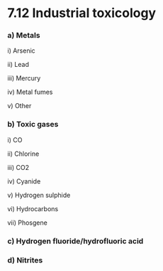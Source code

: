 # 7.12 Industrial toxicology

### a\) Metals

i\)  Arsenic

ii\)  Lead

iii\)  Mercury

iv\)  Metal fumes

v\)  Other

### b\)  Toxic gases 

i\) CO

ii\)  Chlorine

iii\)  CO2

iv\)  Cyanide

v\)  Hydrogen sulphide

vi\)  Hydrocarbons

vii\)  Phosgene

### c\)  Hydrogen fluoride/hydrofluoric acid

### d\)  Nitrites

